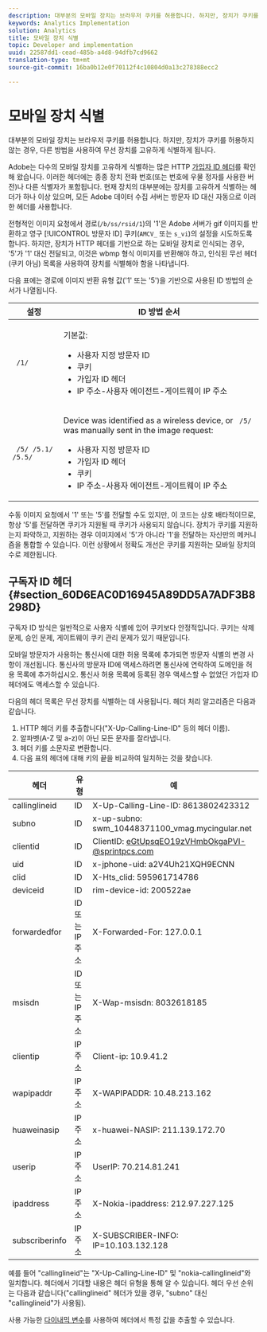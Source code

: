 ```yaml
---
description: 대부분의 모바일 장치는 브라우저 쿠키를 허용합니다. 하지만, 장치가 쿠키를 허용하지 않는 경우, 다른 방법을 사용하여 무선 장치를 고유하게 식별하게 됩니다.
keywords: Analytics Implementation
solution: Analytics
title: 모바일 장치 식별
topic: Developer and implementation
uuid: 22587dd1-cead-485b-a4d8-94dfb7cd9662
translation-type: tm+mt
source-git-commit: 16ba0b12e0f70112f4c10804d0a13c278388ecc2

---
```



# 모바일 장치 식별

대부분의 모바일 장치는 브라우저 쿠키를 허용합니다. 하지만, 장치가 쿠키를 허용하지 않는 경우, 다른 방법을 사용하여 무선 장치를 고유하게 식별하게 됩니다.

Adobe는 다수의 모바일 장치를 고유하게 식별하는 많은 HTTP [가입자 ID 헤더](/help/implement/js-implementation/c-unique-visitors/visid-mobile.md#section_60D6EAC0D16945A89DD5A7ADF3B8298D)를 확인해 왔습니다. 이러한 헤더에는 종종 장치 전화 번호(또는 번호에 우물 정자를 사용한 버전)나 다른 식별자가 포함됩니다. 현재 장치의 대부분에는 장치를 고유하게 식별하는 헤더가 하나 이상 있으며, 모든 Adobe 데이터 수집 서버는 방문자 ID 대신 자동으로 이러한 헤더를 사용합니다.

전형적인 이미지 요청에서 경로(`/b/ss/rsid/1`)의 '1'은 Adobe 서버가 gif 이미지를 반환하고 영구 [!UICONTROL 방문자 ID] 쿠키(`AMCV_` 또는 `s_vi`)의 설정을 시도하도록 합니다. 하지만, 장치가 HTTP 헤더를 기반으로 하는 모바일 장치로 인식되는 경우, '5'가 '1' 대신 전달되고, 이것은 wbmp 형식 이미지를 반환해야 하고, 인식된 무선 헤더(쿠키 아님) 목록을 사용하여 장치를 식별해야 함을 나타냅니다.

다음 표에는 경로에 이미지 반환 유형 값('1' 또는 '5')을 기반으로 사용된 ID 방법의 순서가 나열됩니다.

<table id="table_07B0E55D5DAA4552A5CBC6937D47A857"> 
 <thead> 
  <tr> 
   <th colname="col1" class="entry"> 설정 </th> 
   <th colname="col2" class="entry"> ID 방법 순서 </th> 
  </tr> 
 </thead>
 <tbody> 
  <tr> 
   <td colname="col1"> <code> /1/</code> </td> 
   <td colname="col2"> <p>기본값: </p> 
    <ul id="ul_E37E9919658A492C92187BAA18D33AB6"> 
     <li id="li_1A9E39C7CFB24C68AA07C8E85D33A858">사용자 지정 방문자 ID </li> 
     <li id="li_0DC8D17828C848BEB614C6E47C090064">쿠키 </li> 
     <li id="li_52706792FAD14F459266E3A672F92EA1">가입자 ID 헤더 </li> 
     <li id="li_ECAD713D22314338BB5C92167DC0BB02"> IP 주소-사용자 에이전트-게이트웨이 IP 주소 </li> 
    </ul> </td> 
  </tr> 
  <tr> 
   <td colname="col1"> <code> /5/ /5.1/ /5.5/</code> </td> 
   <td colname="col2"> <p>Device was identified as a wireless device, or <code> /5/</code> was manually sent in the image request: </p> 
    <ul id="ul_624BEDFA3E1243CF9B42081D8B8EFFFB"> 
     <li id="li_D65761D23B684DB59BC23E92C9098122">사용자 지정 방문자 ID </li> 
     <li id="li_ADBA806B74CA43EFA8612301E06106C6">가입자 ID 헤더 </li> 
     <li id="li_79DFD0DEAA1242C09A03E8134A40F799">쿠키 </li> 
     <li id="li_A462B9120FC6443480D62F37D456747E">IP 주소-사용자 에이전트-게이트웨이 IP 주소 </li> 
    </ul> </td> 
  </tr> 
 </tbody> 
</table>

수동 이미지 요청에서 '1' 또는 '5'를 전달할 수도 있지만, 이 코드는 상호 배타적이므로, 항상 '5'를 전달하면 쿠키가 지원될 때 쿠키가 사용되지 않습니다. 장치가 쿠키를 지원하는지 파악하고, 지원하는 경우 이미지에서 '5'가 아니라 '1'을 전달하는 자신만의 메커니즘을 통합할 수 있습니다. 이런 상황에서 정확도 개선은 쿠키를 지원하는 모바일 장치의 수로 제한됩니다.

## 구독자 ID 헤더 {#section_60D6EAC0D16945A89DD5A7ADF3B8298D}

구독자 ID 방식은 일반적으로 사용자 식별에 있어 쿠키보다 안정적입니다. 쿠키는 삭제 문제, 승인 문제, 게이트웨이 쿠키 관리 문제가 있기 때문입니다.

모바일 방문자가 사용하는 통신사에 대한 허용 목록에 추가되면 방문자 식별의 변경 사항이 개선됩니다. 통신사의 방문자 ID에 액세스하려면 통신사에 연락하여 도메인을 허용 목록에 추가하십시오. 통신사 허용 목록에 등록된 경우 액세스할 수 없었던 가입자 ID 헤더에도 액세스할 수 있습니다.

다음의 헤더 목록은 무선 장치를 식별하는 데 사용됩니다. 헤더 처리 알고리즘은 다음과 같습니다.

1. HTTP 헤더 키를 추출합니다("X-Up-Calling-Line-ID" 등의 헤더 이름).
1. 알파벳(A-Z 및 a-z)이 아닌 모든 문자를 잘라냅니다.
1. 헤더 키를 소문자로 변환합니다.
1. 다음 표의 헤더에 대해 키의 끝을 비교하여 일치하는 것을 찾습니다.

| 헤더 | 유형 | 예 |
|---|---|---|
| callinglineid | ID | X-Up-Calling-Line-ID: 8613802423312 |
| subno | ID | x-up-subno: swm_10448371100_vmag.mycingular.net |
| clientid | ID | ClientID: eGtUpsqEO19zVHmbOkgaPVI-@sprintpcs.com |
| uid | ID | x-jphone-uid: a2V4Uh21XQH9ECNN |
| clid | ID | X-Hts_clid: 595961714786 |
| deviceid | ID | rim-device-id: 200522ae |
| forwardedfor | ID 또는 IP 주소 | X-Forwarded-For: 127.0.0.1 |
| msisdn | ID 또는 IP 주소 | X-Wap-msisdn: 8032618185 |
| clientip | IP 주소 | Client-ip: 10.9.41.2 |
| wapipaddr | IP 주소 | X-WAPIPADDR: 10.48.213.162 |
| huaweinasip | IP 주소 | x-huawei-NASIP: 211.139.172.70 |
| userip | IP 주소 | UserIP: 70.214.81.241 |
| ipaddress | IP 주소 | X-Nokia-ipaddress: 212.97.227.125 |
| subscriberinfo | IP 주소 | X-SUBSCRIBER-INFO: IP=10.103.132.128 |

예를 들어 "callinglineid"는 "X-Up-Calling-Line-ID" 및 "nokia-callinglineid"와 일치합니다. 헤더에서 기대할 내용은 헤더 유형을 통해 알 수 있습니다. 헤더 우선 순위는 다음과 같습니다("callinglineid" 헤더가 있을 경우, "subno" 대신 "callinglineid"가 사용됨).

사용 가능한 [다이내믹 변수](/help/implement/js-implementation/c-variables/dynvars-overview.md)를 사용하여 헤더에서 특정 값을 추출할 수 있습니다.
